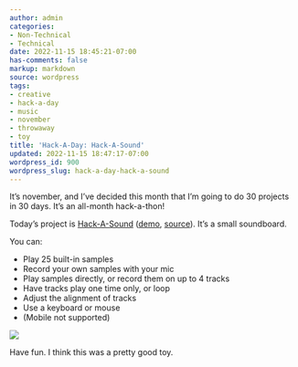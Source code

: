 ```yaml
---
author: admin
categories:
- Non-Technical
- Technical
date: 2022-11-15 18:45:21-07:00
has-comments: false
markup: markdown
source: wordpress
tags:
- creative
- hack-a-day
- music
- november
- throwaway
- toy
title: 'Hack-A-Day: Hack-A-Sound'
updated: 2022-11-15 18:47:17-07:00
wordpress_id: 900
wordpress_slug: hack-a-day-hack-a-sound
---
```

It’s november, and I’ve decided this month that I’m going to do 30 projects in 30 days. It’s an all-month hack-a-thon!

Today’s project is [Hack-A-Sound](https://tilde.za3k.com/hackaday/sound/) ([demo](https://tilde.za3k.com/hackaday/sound/), [source](https://github.com/za3k/day15_sound)). It’s a small soundboard.

You can:

-   Play 25 built-in samples
-   Record your own samples with your mic
-   Play samples directly, or record them on up to 4 tracks
-   Have tracks play one time only, or loop
-   Adjust the alignment of tracks
-   Use a keyboard or mouse
-   (Mobile not supported)

[![](../wp-content/uploads/2022/11/screenshot-13.png)](https://tilde.za3k.com/hackaday/sound/)

Have fun. I think this was a pretty good toy.
